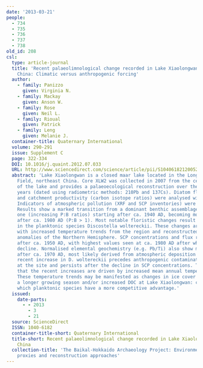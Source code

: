 ```yaml
---
date: '2013-03-21'
people:
  - 734
  - 735
  - 736
  - 737
  - 738
old_id: 208
csl:
  type: article-journal
  title: 'Recent palaeolimnological change recorded in Lake Xiaolongwan, northeast
    China: Climatic versus anthropogenic forcing'
  author:
    - family: Panizzo
      given: Virginia N.
    - family: Mackay
      given: Anson W.
    - family: Rose
      given: Neil L.
    - family: Rioual
      given: Patrick
    - family: Leng
      given: Melanie J.
  container-title: Quaternary International
  volume: 290-291
  issue: Supplement C
  page: 322-334
  DOI: 10.1016/j.quaint.2012.07.033
  URL: http://www.sciencedirect.com/science/article/pii/S1040618212005290
  abstract: 'Lake Xiaolongwan is a closed maar lake located in the Long Gang Volcanic
    Field, northeast China. Core XLW2 was collected in 2007 from the central region
    of the lake and provides a palaeoecological reconstruction over the past ca. 130
    years (dated using radiometric methods: 210Pb and 137Cs). Diatom floristic changes
    and catchment productivity (carbon isotope ratios) were analysed within the core.
    Indicators of atmospheric pollution (XRF and SCP inventories) were also measured.
    Results show a marked transition from a dominant benthic assemblage to a planktonic
    one (increasing P:B ratios) starting after ca. 1940 AD, becoming most prominent
    after ca. 1980 AD (P:B > 1). Most notable floristic changes result from the increase
    in the planktonic species Discostella woltereckii. These changes are concomitant
    with increased temperature trends from the region and reconstructed temperature
    anomalies of the Northern Hemisphere. SCP concentrations and flux rates also increase
    after ca. 1950 AD, with highest values seen at ca. 1980 AD after which values
    decline. Normalised elemental geochemistry (e.g. Pb/Ti) also show marked changes
    after ca. 1970 AD, most likely derived from atmospheric deposition of Pb. The
    recent increase in D. woltereckii precedes anthropogenic contamination (Pb/Ti)
    at the site and persists after the decline in SCP concentrations. This suggests
    that the recent increases are driven by increased mean annual temperature trends.
    These temperature trends may be manifested as changes in ice cover persistence,
    a longer growing season and/or increased DOC at Lake Xiaolongwan: conditions for
    which planktonic species have a more competitive advantage.'
  issued:
    date-parts:
      - - 2013
        - 3
        - 21
  source: ScienceDirect
  ISSN: 1040-6182
  container-title-short: Quaternary International
  title-short: Recent palaeolimnological change recorded in Lake Xiaolongwan, northeast
    China
  collection-title: 'The Baikal-Hokkaido Archaeology Project: Environmental archives,
    proxies and reconstruction approaches'
---
```

